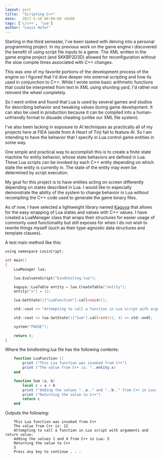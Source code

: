 ```yaml
---
layout: post
title:  "Scripting C++"
date:   2017-5-18 00:00:00 +0200
tags: ['c/c++', 'lua']
author: "Louis Hofer"
---
```


Starting in the third semester, I've been tasked with delving into a personal programming project.
In my previous work on the game engine I discovered the benefit of using script file inputs to a game.
The XML written in the game engine project (and SKKBP2D3D) allowed for reconfiguration without the slow compile times associated with C++ changes.

This was one of my favorite portions of the development process of the engine so I figured that I'd dive deeper into external scripting and how its used in conjunction to C++.
While I wrote some basic arithmetic functions that could be interpreted from text in XML using shunting yard, I'd rather not reinvent the wheel completely.

So I went online and found that Lua is used by several games and studios for describing behavior and tweaking values during game development.
It can also be used in production because it can be compiled into a human-unfriendly format to disuade cheating (unlike our XML file system).

I've also been lacking in exposure to AI techniques as practically all of my projects here at FIEA (aside from A Heart of Tin) fail to feature AI.
So I am intending to have the behavior that I specify in Lua control game entities in some way.

One simple and practical way to accomplish this is to create a finite state machine for entity behavior, whose state behaviors are defined in Lua.
These Lua scripts can be invoked by each C++ entity depending on which state the entity is currently in.
The state of the entity may even be determined by script execution.

My goal for this project is to have entities acting on screen differently depending on states described in Lua.
I would like to especially demonstrate the ability of the system to change behavior in Lua without recompiling the C++ code used to generate the game binary files.

As of now, I have selected a lightweight library named [Kaguya](https://github.com/satoren/kaguya) that allows for the easy wrapping of Lua states and values with C++ values.
I have created a LuaManager class that wraps their structures for easier usage of commonly used functionality but still exposes for when I do not wish to rewrite things myself (such as their type-agnostic data structures and template classes).

A test main method like this:
```c
using namespace LouisCrypt;

int main()
{
	LuaManager lua;

	lua.EvaluateScript("bindtesting.lua");

	kaguya::LuaTable entity = lua.CreateTable("entity");
	entity["x"] = 12;

	lua.GetState()["LuaFunction"].call<void>();

	std::cout << "Attempting to call a function in Lua script with arguments and return value:" << std::endl;

	std::cout << lua.GetState()["Sum"].call<int>(1, 4) << std::endl;

	system("PAUSE");
	
    return 0;
}
```

Where the bindtesting.lua file has the following contents:
```lua
	function LuaFunction ()
		print ("This Lua function was invoked from C++")
		print ("The value from C++ is: "..entity.x)
	end

	function Sum (a, b)
		local c = a + b
		print ("Adding the values "..a.." and "..b.." from C++ in Lua: "..c)
		print ("Returning the value to C++")
		return c
	end
```

Outputs the following:
```
	This Lua function was invoked from C++
	The value from C++ is: 12
	Attempting to call a function in Lua script with arguments and return value:
	Adding the values 1 and 4 from C++ in Lua: 5
	Returning the value to C++
	5
	Press any key to continue . . .
```
